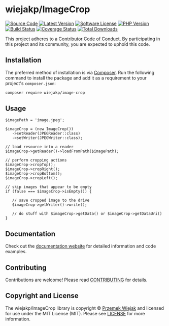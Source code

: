 # wiejakp/ImageCrop

[![Source Code][badge-source]][source]
[![Latest Version][badge-release]][packagist]
[![Software License][badge-license]][license]
[![PHP Version][badge-php]][php]
[![Build Status][badge-build]][build]
[![Coverage Status][badge-coverage]][coverage]
[![Total Downloads][badge-downloads]][downloads]



This project adheres to a [Contributor Code of Conduct][conduct]. By
participating in this project and its community, you are expected to uphold this
code.


## Installation

The preferred method of installation is via [Composer][composer]. Run the following
command to install the package and add it as a requirement to your project's
`composer.json`:

```bash
composer require wiejakp/image-crop
```


## Usage

```              
$imagePath = 'image.jpeg';
  
$imageCrop = (new ImageCrop())
   ->setReader(JPEGReader::class)
   ->setWriter(JPEGWriter::class);

// load resource into a reader
$imageCrop->getReader()->loadFromPath($imagePath);

// perform cropping actions
$imageCrop->cropTop();
$imageCrop->cropRight();
$imageCrop->cropBottom();
$imageCrop->cropLeft();

// skip images that appear to be empty
if (false === $imageCrop->isEmpty()) {

   // save cropped image to the drive
   $imageCrop->getWriter()->write();

   // do stuff with $imageCrop->getData() or $imageCrop->getDataUri()
}
```


## Documentation

Check out the [documentation website][documentation] for detailed information
and code examples.


## Contributing

Contributions are welcome! Please read [CONTRIBUTING][] for details.


## Copyright and License

The wiejakp/ImageCrop library is copyright © [Przemek Wiejak](https://www.wiejak.app)
and licensed for use under the MIT License (MIT). Please see [LICENSE][] for
more information.


[conduct]: https://github.com/wiejakp/ImageCrop/blob/master/.github/CODE_OF_CONDUCT.md
[composer]: https://getcomposer.org/
[documentation]: https://wiejakp.github.io/ImageCrop/
[contributing]: https://github.com/wiejakp/ImageCrop/blob/master/.github/CONTRIBUTING.md

[badge-source]: http://img.shields.io/badge/source-wiejakp/image-crop.svg?style=flat-square
[badge-release]: https://img.shields.io/packagist/v/wiejakp/image-crop.svg?style=flat-square&label=release
[badge-license]: https://img.shields.io/packagist/l/wiejakp/image-crop.svg?style=flat-square
[badge-php]: https://img.shields.io/packagist/php-v/wiejakp/image-crop.svg?style=flat-square
[badge-build]: https://img.shields.io/travis/wiejakp/imagecrop?style=flat-square
[badge-coverage]: https://img.shields.io/coveralls/github/wiejakp/ImageCrop/master.svg?style=flat-square
[badge-downloads]: https://img.shields.io/packagist/dt/wiejakp/image-crop.svg?style=flat-square&colorB=mediumvioletred

[source]: https://github.com/wiejakp/ImageCrop
[packagist]: https://packagist.org/packages/wiejakp/ImageCrop
[license]: https://github.com/wiejakp/ImageCrop/blob/master/LICENSE
[php]: https://php.net
[build]: https://travis-ci.org/wiejakp/ImageCrop
[coverage]: https://coveralls.io/r/wiejakp/ImageCrop?branch=master
[downloads]: https://packagist.org/packages/wiejakp/ImageCrop